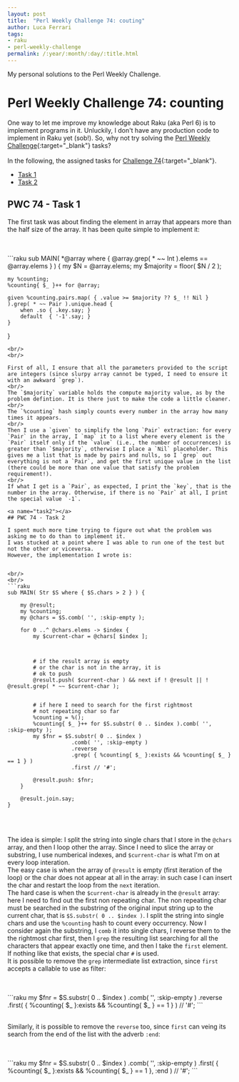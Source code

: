 ```yaml
---
layout: post
title:  "Perl Weekly Challenge 74: couting"
author: Luca Ferrari
tags:
- raku
- perl-weekly-challenge
permalink: /:year/:month/:day/:title.html
---
```

My personal solutions to the Perl Weekly Challenge.

# Perl Weekly Challenge 74: counting

One way to let me improve my knowledge about Raku (aka Perl 6) is to implement programs in it.
Unluckily, I don't have any production code to implement in Raku yet (sob!).
So, why not try solving the [Perl Weekly Challenge](https://perlweeklychallenge.org/){:target="_blank"} tasks?
<br/>
<br/>
In the following, the assigned tasks for [Challenge 74](https://perlweeklychallenge.org/blog/perl-weekly-challenge-074/){:target="_blank"}.
<br/>
- [Task 1](#task1)
- [Task 2](#task2)



<a name="task1"></a>
## PWC 74 - Task 1

The first task was about finding the element in array that appears more than the half size of the array.
It has been quite simple to implement it:

<br/>
<br/>
```raku
sub MAIN( *@array where { @array.grep( * ~~ Int ).elems == @array.elems } ) {
    my $N = @array.elems;
    my $majority = floor( $N / 2 );

    my %counting;
    %counting{ $_ }++ for @array;

    given %counting.pairs.map( { .value >= $majority ?? $_ !! Nil } ).grep( * ~~ Pair ).unique.head {
        when .so { .key.say; }
        default  { '-1'.say; }
    }
}
```
<br/>
<br/>

First of all, I ensure that all the parameters provided to the script are integers (since slurpy array cannot be typed, I need to ensure it with an awkward `grep`).
<br/>
The `$majority` variable holds the compute majority value, as by the problem defintion. It is there just to make the code a little cleaner.
<br/>
The `%counting` hash simply counts every number in the array how many times it appears.
<br/>
Then I use a `given` to simplify the long `Pair` extraction: for every `Pair` in the array, I `map` it to a list where every element is the `Pair` itself only if the `value` (i.e., the number of occurrences) is greater than `$majority`, otherwise I place a `Nil` placeholder. This gives me a list that is made by pairs and nulls, so I `grep` out everything is not a `Pair`, and get the first unique value in the list (there could be more than one value that satisfy the problem requirement!).
<br/>
If what I get is a `Pair`, as expected, I print the `key`, that is the number in the array. Otherwise, if there is no `Pair` at all, I print the special value `-1`.

<a name="task2"></a>
## PWC 74 - Task 2

I spent much more time trying to figure out what the problem was asking me to do than to implement it.
I was stucked at a point where I was able to run one of the test but not the other or viceversa.
However, the implementation I wrote is:


<br/>
<br/>
```raku
sub MAIN( Str $S where { $S.chars > 2 } ) {

    my @result;
    my %counting;
    my @chars = $S.comb( '', :skip-empty );

    for 0 ..^ @chars.elems -> $index {
        my $current-char = @chars[ $index ];



        # if the result array is empty
        # or the char is not in the array, it is
        # ok to push
        @result.push( $current-char ) && next if ! @result || ! @result.grep( * ~~ $current-char );


        # if here I need to search for the first rightmost
        # not repeating char so far
        %counting = %();
        %counting{ $_ }++ for $S.substr( 0 .. $index ).comb( '', :skip-empty );
        my $fnr = $S.substr( 0 .. $index )
                    .comb( '', :skip-empty )
                    .reverse
                    .grep( { %counting{ $_ }:exists && %counting{ $_ } == 1 } )
                    .first // '#';

        @result.push: $fnr;
    }

    @result.join.say;
}
```
<br/>
<br/>

The idea is simple: I split the string into single chars that I store in the `@chars` array, and then I loop other the array. Since I need to slice the array or substring, I use numberical indexes, and `$current-char` is what I'm on at every loop interation.
<br/>
The easy case is when the array of `@result` is empty (first iteration of the loop) or the char does not appear at all in the array: in such case I can insert the char and restart the loop from the `next` iteration.
<br/>
The hard case is when the `$current-char` is already in the `@result` array: here I need to find out the first non repeating char. The non repeating char must be searched in the substring of the original input string up to the current char, that is `$S.substr( 0 .. $index )`. I split the string into single chars and use the `%counting` hash to count every occurrency. Now I consider again the substring, I `comb` it into single chars, I reverse them to the the rightmost char first, then I `grep` the resulting list searching for all the characters that appear exactly one time, and then I take the `first` element. If nothing like that exists, the special char `#` is used.
<br/>
It is possible to remove the `grep` intermediate list extraction, since `first` accepts a callable to use as filter:

<br/>
<br/>
```raku
 my $fnr = $S.substr( 0 .. $index )
             .comb( '', :skip-empty )
             .reverse
             .first( { %counting{ $_ }:exists && %counting{ $_ } == 1 } )
              // '#';
```
<br/>
<br/>

Similarly, it is possible to remove the `reverse` too, since `first` can veing its search from the end of the list with the adverb `:end`:


<br/>
<br/>
```raku
 my $fnr = $S.substr( 0 .. $index )
             .comb( '', :skip-empty )
             .first( { %counting{ $_ }:exists && %counting{ $_ } == 1 }, :end )
              // '#';
```
<br/>
<br/>
